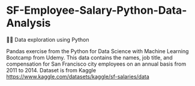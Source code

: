 # SF-Employee-Salary-Python-Data-Analysis
👩‍💻 Data exploration using Python


Pandas exercise from the Python for Data Science with Machine Learning Bootcamp from Udemy.
This data contains the names, job title, and compensation for San Francisco city employees on an annual basis from 2011 to 2014. Dataset is from Kaggle https://www.kaggle.com/datasets/kaggle/sf-salaries/data

